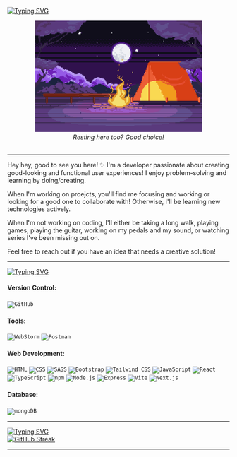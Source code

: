 <a align='center' href="https://git.io/typing-svg"><img src="https://readme-typing-svg.demolab.com?font=Fira+Code&duration=3000&pause=1000&color=A2A6F7&vCenter=true&multiline=true&random=false&width=500&height=80&lines=Welcome+to+my+GitHub+profile!;I'm+Su+Jade+and+I'm+a+developer." alt="Typing SVG" /></a>

<center><img src="7392521.jpg" alt="sky" width="75%"/></center>
<center><i>Resting here too? Good choice!</i></center>
<br>
<hr/>

Hey hey, good to see you here! ✨ I'm a developer passionate about creating good-looking and functional user experiences! I enjoy problem-solving and learning by doing/creating.

When I'm working on proejcts, you'll find me focusing and working or looking for a good one to collaborate with! Otherwise, I'll be learning new technologies actively.

When I'm not working on coding, I'll either be taking a long walk, playing games, playing the guitar, working on my pedals and my sound, or watching series I've been missing out on.

Feel free to reach out if you have an idea that needs a creative solution!
<hr/>

<a align='center' href="https://git.io/typing-svg"><img src="https://readme-typing-svg.demolab.com?font=Fira+Code&duration=3000&pause=1000&color=A2A6F7&vCenter=true&multiline=false&random=false&width=500&height=50&lines=Technologies:" alt="Typing SVG" /></a>
<h4 align='left'>Version Control:</h4>
  <div align="left">
	<code><img width="35" src="https://user-images.githubusercontent.com/25181517/192108374-8da61ba1-99ec-41d7-80b8-fb2f7c0a4948.png" alt="GitHub" title="GitHub"/></code>
  </div>

  <h4 align='left'>Tools:</h4>
  <div align="left">
    <code><img width="35" src="https://user-images.githubusercontent.com/25181517/192108893-b1eed3c7-b2c4-4e1c-9e9f-c7e83637b33d.png" alt="WebStorm" title="WebStorm"/></code>
	<code><img width="35" src="https://user-images.githubusercontent.com/25181517/192109061-e138ca71-337c-4019-8d42-4792fdaa7128.png" alt="Postman" title="Postman"/></code>
</div>

 <h4 align='left'>Web Development:</h4>
  <div align="left">
  <code><img width="35" src="https://user-images.githubusercontent.com/25181517/192158954-f88b5814-d510-4564-b285-dff7d6400dad.png" alt="HTML" title="HTML"/></code>
	<code><img width="35" src="https://user-images.githubusercontent.com/25181517/183898674-75a4a1b1-f960-4ea9-abcb-637170a00a75.png" alt="CSS" title="CSS"/></code>
	<code><img width="35" src="https://user-images.githubusercontent.com/25181517/192158956-48192682-23d5-4bfc-9dfb-6511ade346bc.png" alt="SASS" title="SASS"/></code>
	<code><img width="35" src="https://user-images.githubusercontent.com/25181517/183898054-b3d693d4-dafb-4808-a509-bab54cf5de34.png" alt="Bootstrap" title="Bootstrap"/></code>
	<code><img width="35" src="https://user-images.githubusercontent.com/25181517/202896760-337261ed-ee92-4979-84c4-d4b829c7355d.png" alt="Tailwind CSS" title="Tailwind CSS"/></code>
	<code><img width="35" src="https://user-images.githubusercontent.com/25181517/117447155-6a868a00-af3d-11eb-9cfe-245df15c9f3f.png" alt="JavaScript" title="JavaScript"/></code>
	<code><img width="35" src="https://user-images.githubusercontent.com/25181517/183897015-94a058a6-b86e-4e42-a37f-bf92061753e5.png" alt="React" title="React"/></code>
	<code><img width="35" src="https://user-images.githubusercontent.com/25181517/183890598-19a0ac2d-e88a-4005-a8df-1ee36782fde1.png" alt="TypeScript" title="TypeScript"/></code>
	<code><img width="35" src="https://user-images.githubusercontent.com/25181517/121401671-49102800-c959-11eb-9f6f-74d49a5e1774.png" alt="npm" title="npm"/></code>
	<code><img width="35" src="https://user-images.githubusercontent.com/25181517/183568594-85e280a7-0d7e-4d1a-9028-c8c2209e073c.png" alt="Node.js" title="Node.js"/></code>
	<code><img width="35" src="https://user-images.githubusercontent.com/25181517/183859966-a3462d8d-1bc7-4880-b353-e2cbed900ed6.png" alt="Express" title="Express"/></code>
	<code><img width="35" src="https://github.com/marwin1991/profile-technology-icons/assets/62091613/b40892ef-efb8-4b0e-a6b5-d1cfc2f3fc35" alt="Vite" title="Vite"/></code>
	  	<code><img width="35" src="https://github.com/marwin1991/profile-technology-icons/assets/136815194/5f8c622c-c217-4649-b0a9-7e0ee24bd704" alt="Next.js" title="Next.js"/></code>

</div>
 <h4 align='left'>Database:</h4>
  <div align="left">
	<code><img width="35" src="https://user-images.githubusercontent.com/25181517/182884177-d48a8579-2cd0-447a-b9a6-ffc7cb02560e.png" alt="mongoDB" title="mongoDB"/></code>
</div>
<hr/>
<a align='left' href="https://git.io/typing-svg"><img src="https://readme-typing-svg.demolab.com?font=Fira+Code&duration=3000&pause=1000&color=A2A6F7&vCenter=true&multiline=false&random=false&width=500&height=50&lines=Let's talk numbers:" alt="Typing SVG" /></a>
<br>
<a href="https://git.io/streak-stats"><img src="https://streak-stats.demolab.com?user=sujade&theme=tokyonight" alt="GitHub Streak" /></a>
<br>
<hr/>



